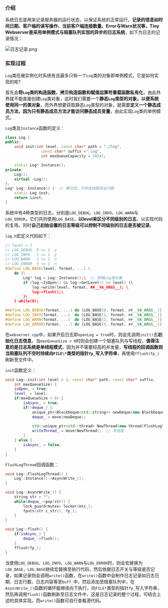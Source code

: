 ### 介绍

系统日志是用来记录服务器的运行状态，以保证系统的正常运行，**记录的信息如时间日期、客户端的读写操作、当前客户端连接数量、Error与Warn状况等，Tiny Webserver是采用单例模式与阻塞队列实现的异步的日志系统**，如下为日志的记录情况：

![日志记录.png](https://p6-juejin.byteimg.com/tos-cn-i-k3u1fbpfcp/8c275bee3b5846198b03df8b1e0dd20e~tplv-k3u1fbpfcp-zoom-in-crop-mark:1512:0:0:0.awebp?)

### 实现过程

`Log`类在被实例化时系统有且最多只有一个`Log`类的对象即单例模式，它是如何实现的呢?

首先会**将`Log`类的构造函数、拷贝构造函数和赋值运算符重载函数私有化**，由此外界就不能直接创建`Log`类对象，这时我们需要一个**静态`Log`类型的对象，以便系统使用同一的类对象**，而外界想要获取静态`Log`类型的对象，就需要**定义一个静态成员方法，因为只有静态成员方法才能访问静态成员变量**，由此实现`Log`类的单例模式。

`Log`类及`Instance`函数的定义：

```C++
class Log {
public:
    void init(int level, const char* path = "./log",
                const char* suffix =".log",
                int maxQueueCapacity = 1024);

    static Log* Instance();    
private:
    Log();
    virtual ~Log();
};
Log* Log::Instance() {  // 懒汉式，不存在线程安全问题
    static Log inst;
    return &inst;
}
```

系统中有4种类型的日志，分别是`LOG_DEBUG`、`LOG_INFO`、`LOG_WARN`与`LOG_ERROR`，它们共同使用`LOG_BASE`，**以level来区分不同级别的日志**，以实现代码的复用。同时**自己初始设置的日志等级可以控制不同级别的日志是否被记录**。

`log.h`宏定义代码如下：

```C++
// level = 1
// LOG_DEBUG  0 <= 1  y
// LOG_INFO   1 <= 1  y
// LOG_WARN   2 <= 1  n
// LOG_ERROR  3 <= 1  n
#define LOG_BASE(level, format, ...) \
    do {\
        Log* log = Log::Instance();\  // 获取Log类对象
        if (log->IsOpen() && log->GetLevel() <= level) {\
            log->write(level, format, ##__VA_ARGS__); \
            log->flush();\
        }\
    } while(0);

#define LOG_DEBUG(format, ...) do {LOG_BASE(0, format, ##__VA_ARGS__)} while(0);
#define LOG_INFO(format, ...)  do {LOG_BASE(1, format, ##__VA_ARGS__)} while(0);
#define LOG_WARN(format, ...)  do {LOG_BASE(2, format, ##__VA_ARGS__)} while(0);
#define LOG_ERROR(format, ...) do {LOG_BASE(3, format, ##__VA_ARGS__)} while(0);

```

在`webserver.cpp`中，如果开启日志即`openLog = true`时，则会先调用`init()`去**初始化日志信息**，当`maxQueueSize > 0`时则会创建一个阻塞队列与写线程，**值得注意的是日志系统是单线程模式**，因为并不需要较高的并发量，**写线程的回调函数则当阻塞队列不空时持续向`FILE\*`类型的指针`fp_`写入字符串**，再使用`fflush(fp_)`刷新至文件中。

`init`函数定义：

``` C++
void Log::init(int level = 1, const char* path, const char* suffix,
    int maxQueueSize) {
    isOpen_ = true;
    level_ = level;
    if(maxQueueSize > 0) {
        isAsync_ = true;
        if(!deque_) {
            unique_ptr<BlockDeque<std::string>> newDeque(new BlockDeque<std::string>);
            deque_ = move(newDeque);
            
            std::unique_ptr<std::thread> NewThread(new thread(FlushLogThread));
            writeThread_ = move(NewThread);  // 写线程
        }
    } else {
        isAsync_ = false;
    }
}
```

`FlushLogThread`回调函数：

```C++
void Log::FlushLogThread() {
    Log::Instance()->AsyncWrite_();
}

void Log::AsyncWrite_() {
    string str = "";
    while(deque_->pop(str)) {
        lock_guard<mutex> locker(mtx_);
        fputs(str.c_str(), fp_);
    }
}
```

```C++
void Log::flush() {
    if(isAsync_) { 
        deque_->flush(); 
    }
    fflush(fp_);
}
```

当使用`LOG_DEBUG`、`LOG_INFO`、`LOG_WARN`与`LOG_ERROR`时，则会宏替换为`LOG_BASE`，`LOG_BASE`继续宏替换至执行代码，然后依据日志开关与等级是否记录，如果记录则会调用`write()`函数，在`write()`函数中会制作日志记录如日志日期、日志行数、日志内容等至`buff_`中，然后添加至阻塞队列中，在`AsyncWrite_()`函数的循环能继续向下执行，向`FILE*`类型的指针`fp_`写入字符串，然后再调用`flush()`函数刷新至日志文件中，这是日志记录的整个过程，可结合上述的具体实现。而`write()`函数可自行查看源代码。

